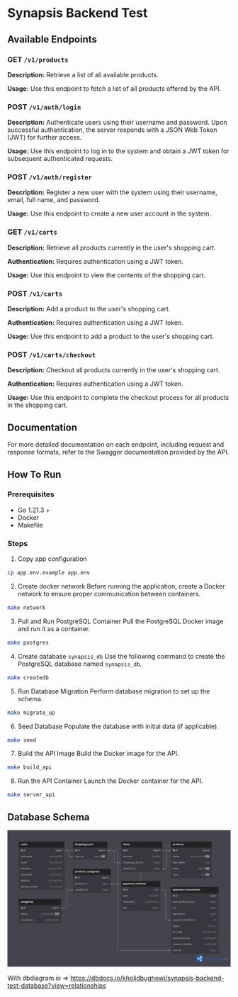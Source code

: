# Synapsis Backend Test

## Available Endpoints

### GET `/v1/products`

**Description:** Retrieve a list of all available products.

**Usage:** Use this endpoint to fetch a list of all products offered by the API.

### POST `/v1/auth/login`

**Description:** Authenticate users using their username and password. Upon successful authentication, the server responds with a JSON Web Token (JWT) for further access.

**Usage:** Use this endpoint to log in to the system and obtain a JWT token for subsequent authenticated requests.

### POST `/v1/auth/register`

**Description:** Register a new user with the system using their username, email, full name, and password.

**Usage:** Use this endpoint to create a new user account in the system.

### GET `/v1/carts`

**Description:** Retrieve all products currently in the user's shopping cart.

**Authentication:** Requires authentication using a JWT token.

**Usage:** Use this endpoint to view the contents of the shopping cart.

### POST `/v1/carts`

**Description:** Add a product to the user's shopping cart.

**Authentication:** Requires authentication using a JWT token.

**Usage:** Use this endpoint to add a product to the user's shopping cart.

### POST `/v1/carts/checkout`

**Description:** Checkout all products currently in the user's shopping cart.

**Authentication:** Requires authentication using a JWT token.

**Usage:** Use this endpoint to complete the checkout process for all products in the shopping cart.

## Documentation

For more detailed documentation on each endpoint, including request and response formats, refer to the Swagger documentation provided by the API.

## How To Run

### Prerequisites

- Go 1.21.3 +
- Docker
- Makefile

### Steps

1. Copy app configuration

```sh
cp app.env.example app.env
```

2. Create docker network
   Before running the application, create a Docker network to ensure proper communication between containers.

```sh
make network
```

3. Pull and Run PostgreSQL Container
   Pull the PostgreSQL Docker image and run it as a container.

```sh
make postgres
```

4. Create database `synapsis_db`
   Use the following command to create the PostgreSQL database named `synapsis_db`.

```sh
make createdb
```

5. Run Database Migration
   Perform database migration to set up the schema.

```sh
make migrate_up
```

6. Seed Database
   Populate the database with initial data (if applicable).

```sh
make seed
```

7. Build the API Image
   Build the Docker image for the API.

```sh
make build_api
```

8. Run the API Container
   Launch the Docker container for the API.

```sh
make server_api
```

## Database Schema

![Database Schema](./synapsis-backend-test.png)

With dbdiagram.io => https://dbdocs.io/kholidbughowi/synapsis-backend-test-database?view=relationships
